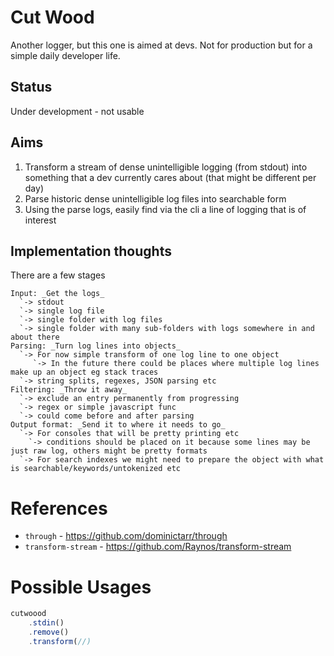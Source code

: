 # Cut Wood
Another logger, but this one is aimed at devs. Not for production but for a simple daily developer life.

## Status
Under development - not usable

## Aims
1. Transform a stream of dense unintelligible logging (from stdout) into something that a dev currently cares about (that might be different per day)
2. Parse historic dense unintelligible log files into searchable form
3. Using the parse logs, easily find via the cli a line of logging that is of interest

## Implementation thoughts
There are a few stages
```
Input: _Get the logs_
  `-> stdout
  `-> single log file
  `-> single folder with log files
  `-> single folder with many sub-folders with logs somewhere in and about there
Parsing: _Turn log lines into objects_
  `-> For now simple transform of one log line to one object
     `-> In the future there could be places where multiple log lines make up an object eg stack traces
  `-> string splits, regexes, JSON parsing etc
Filtering: _Throw it away_
  `-> exclude an entry permanently from progressing
  `-> regex or simple javascript func
  `-> could come before and after parsing
Output format: _Send it to where it needs to go_
  `-> For consoles that will be pretty printing etc
    `-> conditions should be placed on it because some lines may be just raw log, others might be pretty formats
  `-> For search indexes we might need to prepare the object with what is searchable/keywords/untokenized etc
```

# References
- `through` - https://github.com/dominictarr/through
- `transform-stream` - https://github.com/Raynos/transform-stream

# Possible Usages
```JavaScript
cutwoood
    .stdin()
    .remove()
    .transform(//)
```
